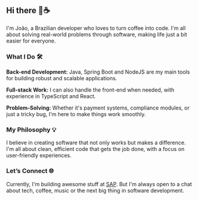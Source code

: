 ## Hi there 👋☕
I'm João, a Brazilian developer who loves to turn coffee into code. I'm all about solving real-world problems through software, making life just a bit easier for everyone.

### What I Do 🛠️
**Back-end Development:** Java, Spring Boot and NodeJS are my main tools for building robust and scalable applications.

**Full-stack Work:** I can also handle the front-end when needed, with experience in TypeScript and React.

**Problem-Solving:** Whether it's payment systems, compliance modules, or just a tricky bug, I'm here to make things work smoothly.

### My Philosophy 💡
I believe in creating software that not only works but makes a difference. I'm all about clean, efficient code that gets the job done, with a focus on user-friendly experiences.

### Let’s Connect 🌐
Currently, I'm building awesome stuff at  [SAP](https://sap.com/). But I'm always open to a chat about tech, coffee, music or the next big thing in software development.

